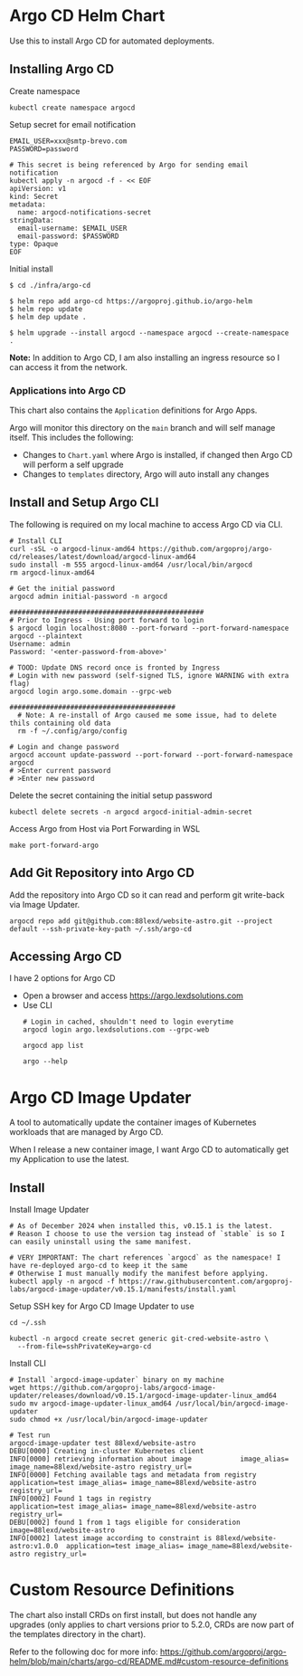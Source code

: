 # Argo CD Helm Chart
Use this to install Argo CD for automated deployments.

## Installing Argo CD
Create namespace
```shell
kubectl create namespace argocd
```

Setup secret for email notification
```shell
EMAIL_USER=xxx@smtp-brevo.com
PASSWORD=password

# This secret is being referenced by Argo for sending email notification
kubectl apply -n argocd -f - << EOF
apiVersion: v1
kind: Secret
metadata:
  name: argocd-notifications-secret
stringData:
  email-username: $EMAIL_USER
  email-password: $PASSWORD
type: Opaque
EOF
```

Initial install
```shell
$ cd ./infra/argo-cd

$ helm repo add argo-cd https://argoproj.github.io/argo-helm
$ helm repo update
$ helm dep update .

$ helm upgrade --install argocd --namespace argocd --create-namespace .
```
**Note:** In addition to Argo CD, I am also installing an ingress resource so I can access it from the network.

### Applications into Argo CD
This chart also contains the `Application` definitions for Argo Apps.

Argo will monitor this directory on the `main` branch and will self manage itself. This includes the following:
- Changes to `Chart.yaml` where Argo is installed, if changed then Argo CD will perform a self upgrade
- Changes to `templates` directory, Argo will auto install any changes


## Install and Setup Argo CLI
The following is required on my local machine to access Argo CD via CLI.
```shell
# Install CLI
curl -sSL -o argocd-linux-amd64 https://github.com/argoproj/argo-cd/releases/latest/download/argocd-linux-amd64
sudo install -m 555 argocd-linux-amd64 /usr/local/bin/argocd
rm argocd-linux-amd64

# Get the initial password
argocd admin initial-password -n argocd

################################################
# Prior to Ingress - Using port forward to login
$ argocd login localhost:8080 --port-forward --port-forward-namespace argocd --plaintext
Username: admin
Password: '<enter-password-from-above>'

# TOOD: Update DNS record once is fronted by Ingress
# Login with new password (self-signed TLS, ignore WARNING with extra flag)
argocd login argo.some.domain --grpc-web

#########################################
  # Note: A re-install of Argo caused me some issue, had to delete thils containing old data
  rm -f ~/.config/argo/config

# Login and change password
argocd account update-password --port-forward --port-forward-namespace argocd
# >Enter current password
# >Enter new password
```

Delete the secret containing the initial setup password
```shell
kubectl delete secrets -n argocd argocd-initial-admin-secret
```

Access Argo from Host via Port Forwarding in WSL
```shell
make port-forward-argo
```

## Add Git Repository into Argo CD
Add the repository into Argo CD so it can read and perform git write-back via Image Updater.

```shell
argocd repo add git@github.com:88lexd/website-astro.git --project default --ssh-private-key-path ~/.ssh/argo-cd
```

## Accessing Argo CD
I have 2 options for Argo CD
- Open a browser and access https://argo.lexdsolutions.com
- Use CLI
  ```shell
  # Login in cached, shouldn't need to login everytime
  argocd login argo.lexdsolutions.com --grpc-web

  argocd app list

  argo --help
  ```

# Argo CD Image Updater
A tool to automatically update the container images of Kubernetes workloads that are managed by Argo CD.

When I release a new container image, I want Argo CD to automatically get my Application to use the latest.

## Install
Install Image Updater
```shell
# As of December 2024 when installed this, v0.15.1 is the latest.
# Reason I choose to use the version tag instead of `stable` is so I can easily uninstall using the same manifest.

# VERY IMPORTANT: The chart references `argocd` as the namespace! I have re-deployed argo-cd to keep it the same
# Otherwise I must manually modify the manifest before applying.
kubectl apply -n argocd -f https://raw.githubusercontent.com/argoproj-labs/argocd-image-updater/v0.15.1/manifests/install.yaml
```

Setup SSH key for Argo CD Image Updater to use
```shell
cd ~/.ssh

kubectl -n argocd create secret generic git-cred-website-astro \
  --from-file=sshPrivateKey=argo-cd
```

Install CLI
```shell
# Install `argocd-image-updater` binary on my machine
wget https://github.com/argoproj-labs/argocd-image-updater/releases/download/v0.15.1/argocd-image-updater-linux_amd64
sudo mv argocd-image-updater-linux_amd64 /usr/local/bin/argocd-image-updater
sudo chmod +x /usr/local/bin/argocd-image-updater

# Test run
argocd-image-updater test 88lexd/website-astro
DEBU[0000] Creating in-cluster Kubernetes client
INFO[0000] retrieving information about image            image_alias= image_name=88lexd/website-astro registry_url=
INFO[0000] Fetching available tags and metadata from registry  application=test image_alias= image_name=88lexd/website-astro registry_url=
INFO[0002] Found 1 tags in registry                      application=test image_alias= image_name=88lexd/website-astro registry_url=
DEBU[0002] found 1 from 1 tags eligible for consideration  image=88lexd/website-astro
INFO[0002] latest image according to constraint is 88lexd/website-astro:v1.0.0  application=test image_alias= image_name=88lexd/website-astro registry_url=
```

# Custom Resource Definitions
The chart also install CRDs on first install, but does not handle any upgrades (only applies to chart versions prior to 5.2.0, CRDs are now part of the templates directory in the chart).

Refer to the following doc for more info: https://github.com/argoproj/argo-helm/blob/main/charts/argo-cd/README.md#custom-resource-definitions
